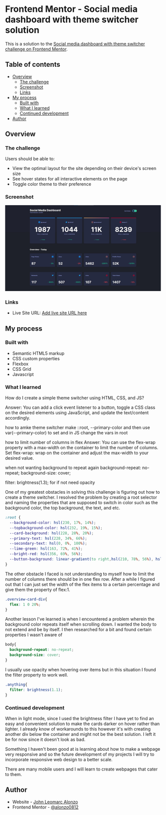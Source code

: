 # Frontend Mentor - Social media dashboard with theme switcher solution

This is a solution to the [Social media dashboard with theme switcher challenge on Frontend Mentor](https://www.frontendmentor.io/challenges/social-media-dashboard-with-theme-switcher-6oY8ozp_H).

## Table of contents

- [Overview](#overview)
  - [The challenge](#the-challenge)
  - [Screenshot](#screenshot)
  - [Links](#links)
- [My process](#my-process)
  - [Built with](#built-with)
  - [What I learned](#what-i-learned)
  - [Continued development](#continued-development)
- [Author](#author)


## Overview

### The challenge

Users should be able to:

- View the optimal layout for the site depending on their device's screen size
- See hover states for all interactive elements on the page
- Toggle color theme to their preference

### Screenshot

![](./screenshot.jpg)



### Links

- Live Site URL: [Add live site URL here](https://your-live-site-url.com)

## My process

### Built with

- Semantic HTML5 markup
- CSS custom properties
- Flexbox
- CSS Grid
- Javascript


### What I learned

How do I create a simple theme switcher using HTML, CSS, and JS?

Answer: You can add a click event listener to a button, toggle a CSS class on the desired elements using JavaScript, and update the text/content accordingly.

how to amke theme switcher
make ::root, --primary-color and then use var(--primary-color) to set
and in JS change the vars in root


how to limit number of columns in flex
Answer: You can use the flex-wrap property with a max-width on the container to limit the number of columns. Set flex-wrap: wrap on the container and adjust the max-width to your desired value.


when not wanting background to repeat again
background-repeat: no-repeat;
  background-size: cover;

filter: brightness(1.3);
for if not need opacity

One of my greatest obstacles in solving this challenge is figuring out how to create a theme switcher.
I resolved the problem by creating a root selector and naming the properties that are supposed to switch in color such as the background color, the top background, the text, and etc.
```css
:root {
  --background-color: hsl(230, 17%, 14%);
  --topbackground-color: hsl(232, 19%, 15%);
  --card-background: hsl(228, 28%, 20%);
  --primary-text: hsl(228, 34%, 66%);
  --secondary-text: hsl(0, 0%, 100%);
  --lime-green: hsl(163, 72%, 41%);
  --bright-red: hsl(356, 69%, 56%);
  --button-background: linear-gradient(to right,hsl(210, 78%, 56%), hsl(146, 68%, 55%));
}
```

The other obstacle I faced is not understanding to myself how to limit the number of columns there should be in one flex row. After a while I figured out that I can just set the width of the flex items to a certain percentage and give them the property of flex:1.

```css
.overview-card-div{
  flex: 1 0 20%;
}
```

Another lesson I've learned is when I encountered a problem wherein the background color repeats itself when scrolling down. I wanted the body to not extend and be by itself. I then researched for a bit and found certain properties I wasn't aware of

```css
body{
  background-repeat: no-repeat;
  background-size: cover;
}
```

I usually use opacity when hovering over items but in this situation I found the filter property to work well.

```css
.anything{
  filter: brightness(1.1);
}
```

### Continued development

When in light mode, since I used the brightness filter I have yet to find an easy and convenient solution to make the cards darker on hover rather than lighter. I already know of workarounds to this however it's with creating another div below the container and might not be the best solution. I left it be for now since it doesn't look as bad.

Something I haven't been good at is learning about how to make a webpage very responsive and so the future development of my projects I will try to incorporate responsive web design to a better scale.

There are many mobile users and I will learn to create webpages that cater to them.

## Author

- Website - [John Leomarc Alonzo](https://alonzo0812.github.io/socmed-dashboard/)
- Frontend Mentor - [@alonzo0812](https://www.frontendmentor.io/profile/alonzo0812)


